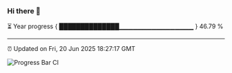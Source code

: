 ### Hi there 👋

⏳ Year progress { ██████████████▁▁▁▁▁▁▁▁▁▁▁▁▁▁▁▁ } 46.79 %

---

⏰ Updated on Fri, 20 Jun 2025 18:27:17 GMT

![Progress Bar CI](https://github.com/liununu/liununu/workflows/Progress%20Bar%20CI/badge.svg)
